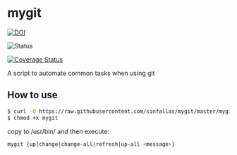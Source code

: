 mygit
===========

[![DOI](https://zenodo.org/badge/4102/sinfallas/mygit.svg)](https://zenodo.org/badge/latestdoi/4102/sinfallas/mygit)

![Status](https://api.travis-ci.org/sinfallas/mygit.svg) 

[![Coverage Status](https://coveralls.io/repos/sinfallas/mygit/badge.svg?branch=master&service=github)](https://coveralls.io/github/sinfallas/mygit?branch=master)

A script to automate common tasks when using git

## How to use

```bash
$ curl -O https://raw.githubusercontent.com/sinfallas/mygit/master/mygit
$ chmod +x mygit
```

copy to /usr/bin/ and then execute:

```bash
mygit {up|change|change-all|refresh|up-all <message>}
```

